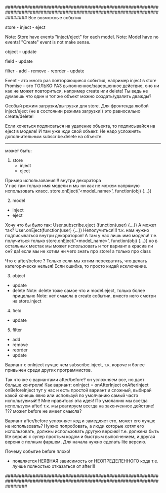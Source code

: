 ########################################################################################################################
Все возможные события


store 	- inject
				- eject
				
Note: Store have events "inject/eject" for each model.
Note: Model have no events! "Create" event is not make sense.

object 	- update

field 	- update

filter  - add
				- remove
				- reorder
				- update
				
Event   - это много раз повторяющиеся события, например inject в store
Promise - это ТОЛЬКО РАЗ выполненное/завершенное действие, оно ни как не может повториться, например create или delete!
Ты ведь не думаешь что один и тот же объект можно создать/удалить дважды?

Особый режим загрузки/выгрузки для store.
Для фронтенда любой inject/eject (не в состоянии режима загрузки!)
это равносильно create/delete! 

Если хочеться подписаться на удаление объекта, то подписывайся на eject в моделе! И там уже жди свой объект.
Не надо усложнять дополнительным subscribe.delete на объекте.

-----------------------
может быть:

1. store
	- inject
	- eject

Пример использования!!! внутри декоратора  
У нас там только имя модели и мы ни как не можем напрямую использовать класс.
store.onEject('<model_name>', function(obj) {...})

2. model
  - inject
  - eject 
  
Хочу что бы было так:
User.subscribe.eject (function(user) {...})
А может так?
User.onEject(function(user) {...})
Неполучиться!!! т.к. нам нужно подписываться внутри декораторов!
А там у нас лишь имя модели! т.е. получиться только
store.onEject('<model_name>', function(obj) {...})
но в остальных местах мы может использовать и тот вариант
а красив ли он? да! если мы не хотим ни чего знать про store! а только про class

Что с after/before ?
Только если мы хотим перехватить, что делать категорически нельзя!
Если ошибка, то просто кидай исключение.
  
3. object
  - update
  - delete
  Note: delete тоже самое что и model.eject, только более прицельно
  Note: нет смысла в create событии, вместо него смотри на store.inject
  
4. field
  - update
  
5. filter
  - add
  - remove 
  - reorder
  - update  
  
Вариант с onInject лучше чем subscribe.inject, т.к. короче и более привычен среди других программистов.

Так что же с вариантами after/before? он усложняем все, но дает больше контроля!
Как вариант:
onInject = onAfterInject
onAfterInject
onBeforeInject
тут у нас и есть простой вариант и сложный, выбирай какой хочешь явно
или используй по умолчанию самый часто используемый!!!
Мне нравиться эта идея!
По умоланию мы всегда используем after! т.к. мы реагируем всегда на законченное действие!
??? может before не имеет смысла?

Вариант after/before усложняет код и замедляет его, может его лучше не использовать?
Нужно попробовать, а люди которые хотят его использовать, должны использовать другую версию!
т.е. должена быть lite версия с супер простым кодом и быстрым выполнением, 
и другая версия с полным фаршем.
Для начала нужно сделать lite версию.

Почему событие before плохо!
- появляется НЕЯВНАЯ зависимость от НЕОПРЕДЕЛЕННОГО кода
т.е. лучше полностью отказаться от after!!!

########################################################################################################################
